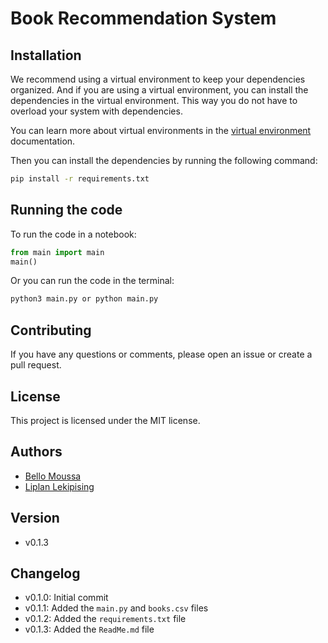 # Book Recommendation System


## Installation
We recommend using a virtual environment to keep your dependencies organized. And if you are using a virtual environment, you can install the dependencies in the virtual environment.
This way you do not have to overload your system with dependencies.

You can learn more about virtual environments in the [virtual environment](https://virtualenv.pypa.io/en/latest/) documentation.

Then you can install the dependencies by running the following command:

```bash
pip install -r requirements.txt
```


## Running the code
To run the code in a notebook:

```python
from main import main
main()
```
Or you can run the code in the terminal:
```bash
python3 main.py or python main.py
```


## Contributing
If you have any questions or comments, please open an issue or create a pull request.


## License
This project is licensed under the MIT license.


## Authors
- [Bello Moussa](https://www.github.com/mamane19)
- [Liplan Lekipising](https://www.github.com/lekipising)


## Version
- v0.1.3
  


## Changelog
- v0.1.0: Initial commit
- v0.1.1: Added the `main.py` and `books.csv` files
- v0.1.2: Added the `requirements.txt` file
- v0.1.3: Added the `ReadMe.md` file


